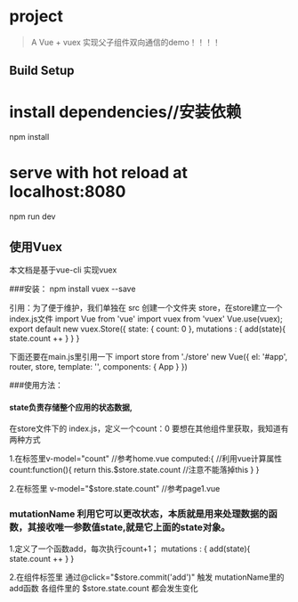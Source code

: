 # project

> A Vue + vuex 实现父子组件双向通信的demo！！！！

## Build Setup 

# install dependencies//安装依赖
npm install      

# serve with hot reload at localhost:8080
npm run dev

## 使用Vuex

本文档是基于vue-cli 实现vuex

###安装： npm install vuex  --save 

引用：为了便于维护，我们单独在 src 创建一个文件夹 store，在store建立一个index.js文件
import Vue from 'vue'
import vuex from 'vuex'
Vue.use(vuex);
export default new vuex.Store({
    state: {
      count: 0
    },
    mutations : {
        add(state){ 
            state.count ++
        }
    }
  }

下面还要在main.js里引用一下
import store from './store'
new Vue({
	el: '#app',
  	router,
  	store,
 	template: '<App/>',
  	components: { App }
})



###使用方法：
#### state负责存储整个应用的状态数据,

在store文件下的 index.js，定义一个count：0
要想在其他组件里获取，我知道有两种方式

1.在标签里v-model="count"   //参考home.vue
  computed:{ //利用vue计算属性
    count:function(){
      return this.$store.state.count  //注意不能落掉this
    }
  }

2.在标签里 v-model="$store.state.count" //参考page1.vue


### mutationName 利用它可以更改状态，本质就是用来处理数据的函数，其接收唯一参数值state,就是它上面的state对象。

1.定义了一个函数add，每次执行count+1；
	mutations : {
    	    add(state){ 
    	        state.count ++
    	    }
    	}

2.在组件标签里 通过@click="$store.commit('add')" 触发 mutationName里的add函数
各组件里的 $store.state.count 都会发生变化




